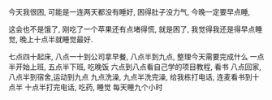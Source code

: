 今天我很困, 可能是一连两天都没有睡好, 困得肚子没力气, 今晚一定要早点睡, 

这会也不是饿了, 刚吃了一个苹果还有点堵得慌, 就是困了, 我觉得我还是得早点睡觉, 晚上十点半就睡觉最好.


七点四十起床, 
八点一十到公司拿早餐, 
八点半到九点, 整理今天需要完成什么
一点半开始上班, 
五点半下班, 吃晚饭
六点到八点看自己学的项目教程, 看书
八点回家, 
八点半到宿舍,运动到九点
九点洗澡,
九点半洗完澡, 给我栋打电话, 连麦看书到十点半
十点半打完电话, 吃药, 睡觉
每天睡九个小时
